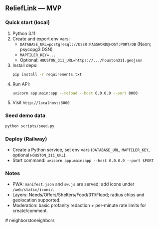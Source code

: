 ## ReliefLink — MVP

### Quick start (local)
1. Python 3.11
2. Create and export env vars:
   - `DATABASE_URL=postgresql://USER:PASSWORD@HOST:PORT/DB` (Neon; psycopg3 DSN)
   - `MAPTILER_KEY=...`
   - Optional: `HOUSTON_311_URL=https://.../houston311.geojson`
3. Install deps:
   ```bash
   pip install -r requirements.txt
   ```
4. Run API:
   ```bash
   uvicorn app.main:app --reload --host 0.0.0.0 --port 8000
   ```
5. Visit `http://localhost:8000`

### Seed demo data
```bash
python scripts/seed.py
```

### Deploy (Railway)
- Create a Python service, set env vars (`DATABASE_URL`, `MAPTILER_KEY`, optional `HOUSTON_311_URL`).
- Start command: `uvicorn app.main:app --host 0.0.0.0 --port $PORT`

### Notes
- PWA: `manifest.json` and `sw.js` are served; add icons under `/web/static/icons/`.
- Layers: Needs/Offers/Shelters/Food/311/Flood; radius chips and geolocation supported.
- Moderation: basic profanity redaction + per-minute rate limits for create/comment.


#   n e i g h b o r s t o n e i g h b o r s  
 